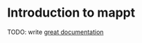 # Introduction to mappt

TODO: write [great documentation](http://jacobian.org/writing/great-documentation/what-to-write/)
